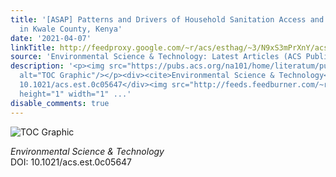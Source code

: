 ```yaml
---
title: '[ASAP] Patterns and Drivers of Household Sanitation Access and Sustainability
  in Kwale County, Kenya'
date: '2021-04-07'
linkTitle: http://feedproxy.google.com/~r/acs/esthag/~3/N9xS3mPrXnY/acs.est.0c05647
source: 'Environmental Science & Technology: Latest Articles (ACS Publications)'
description: '<p><img src="https://pubs.acs.org/na101/home/literatum/publisher/achs/journals/content/esthag/0/esthag.ahead-of-print/acs.est.0c05647/20210407/images/medium/es0c05647_0005.gif"
  alt="TOC Graphic"/></p><div><cite>Environmental Science & Technology</cite></div><div>DOI:
  10.1021/acs.est.0c05647</div><img src="http://feeds.feedburner.com/~r/acs/esthag/~4/N9xS3mPrXnY"
  height="1" width="1" ...'
disable_comments: true
---
```

<p><img src="https://pubs.acs.org/na101/home/literatum/publisher/achs/journals/content/esthag/0/esthag.ahead-of-print/acs.est.0c05647/20210407/images/medium/es0c05647_0005.gif" alt="TOC Graphic"/></p><div><cite>Environmental Science & Technology</cite></div><div>DOI: 10.1021/acs.est.0c05647</div><img src="http://feeds.feedburner.com/~r/acs/esthag/~4/N9xS3mPrXnY" height="1" width="1" ...